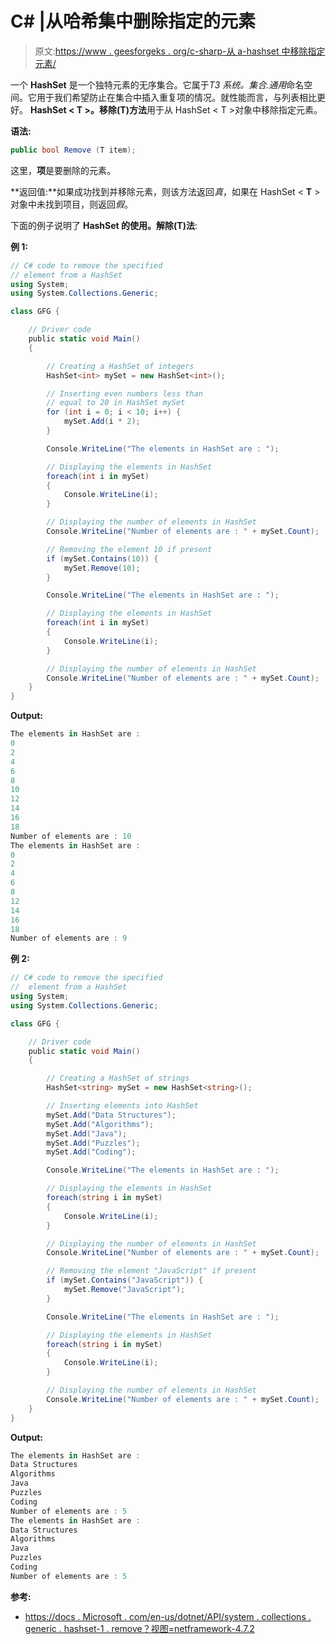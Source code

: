 # C# |从哈希集中删除指定的元素

> 原文:[https://www . geesforgeks . org/c-sharp-从 a-hashset 中移除指定元素/](https://www.geeksforgeeks.org/c-sharp-remove-the-specified-element-from-a-hashset/)

一个 **HashSet** 是一个独特元素的无序集合。它属于*T3 系统。集合.通用*命名空间。它用于我们希望防止在集合中插入重复项的情况。就性能而言，与列表相比更好。 **HashSet < T >。移除(T)方法**用于从 HashSet < T >对象中移除指定元素。

**语法:**

```cs
public bool Remove (T item);

```

这里，**项**是要删除的元素。

**返回值:**如果成功找到并移除元素，则该方法返回*真*，如果在 HashSet < **T** >对象中未找到项目，则返回*假*。

下面的例子说明了 **HashSet <t>的使用。</t>解除(T)法**:

**例 1:**

```cs
// C# code to remove the specified 
// element from a HashSet
using System;
using System.Collections.Generic;

class GFG {

    // Driver code
    public static void Main()
    {

        // Creating a HashSet of integers
        HashSet<int> mySet = new HashSet<int>();

        // Inserting even numbers less than
        // equal to 20 in HashSet mySet
        for (int i = 0; i < 10; i++) {
            mySet.Add(i * 2);
        }

        Console.WriteLine("The elements in HashSet are : ");

        // Displaying the elements in HashSet
        foreach(int i in mySet)
        {
            Console.WriteLine(i);
        }

        // Displaying the number of elements in HashSet
        Console.WriteLine("Number of elements are : " + mySet.Count);

        // Removing the element 10 if present
        if (mySet.Contains(10)) {
            mySet.Remove(10);
        }

        Console.WriteLine("The elements in HashSet are : ");

        // Displaying the elements in HashSet
        foreach(int i in mySet)
        {
            Console.WriteLine(i);
        }

        // Displaying the number of elements in HashSet
        Console.WriteLine("Number of elements are : " + mySet.Count);
    }
}
```

**Output:**

```cs
The elements in HashSet are : 
0
2
4
6
8
10
12
14
16
18
Number of elements are : 10
The elements in HashSet are : 
0
2
4
6
8
12
14
16
18
Number of elements are : 9

```

**例 2:**

```cs
// C# code to remove the specified
//  element from a HashSet
using System;
using System.Collections.Generic;

class GFG {

    // Driver code
    public static void Main()
    {

        // Creating a HashSet of strings
        HashSet<string> mySet = new HashSet<string>();

        // Inserting elements into HashSet
        mySet.Add("Data Structures");
        mySet.Add("Algorithms");
        mySet.Add("Java");
        mySet.Add("Puzzles");
        mySet.Add("Coding");

        Console.WriteLine("The elements in HashSet are : ");

        // Displaying the elements in HashSet
        foreach(string i in mySet)
        {
            Console.WriteLine(i);
        }

        // Displaying the number of elements in HashSet
        Console.WriteLine("Number of elements are : " + mySet.Count);

        // Removing the element "JavaScript" if present
        if (mySet.Contains("JavaScript")) {
            mySet.Remove("JavaScript");
        }

        Console.WriteLine("The elements in HashSet are : ");

        // Displaying the elements in HashSet
        foreach(string i in mySet)
        {
            Console.WriteLine(i);
        }

        // Displaying the number of elements in HashSet
        Console.WriteLine("Number of elements are : " + mySet.Count);
    }
}
```

**Output:**

```cs
The elements in HashSet are : 
Data Structures
Algorithms
Java
Puzzles
Coding
Number of elements are : 5
The elements in HashSet are : 
Data Structures
Algorithms
Java
Puzzles
Coding
Number of elements are : 5

```

**参考:**

*   [https://docs . Microsoft . com/en-us/dotnet/API/system . collections . generic . hashset-1 . remove？视图=netframework-4.7.2](https://docs.microsoft.com/en-us/dotnet/api/system.collections.generic.hashset-1.remove?view=netframework-4.7.2)
